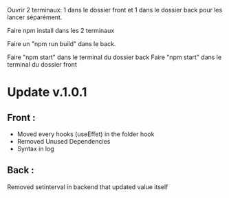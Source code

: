 Ouvrir 2 terminaux:
1 dans le dossier front et 1 dans le dossier back pour les lancer séparément.

Faire npm install dans les 2 terminaux

Faire un "npm run build" dans le back.

Faire "npm start" dans le terminal du dossier back
Faire "npm start" dans le terminal du dossier front

# **Update v.1.0.1**

## Front :
- Moved every hooks (useEffet) in the folder hook
- Removed Unused Dependencies
- Syntax in log

## Back :
Removed setinterval in backend that updated value itself
